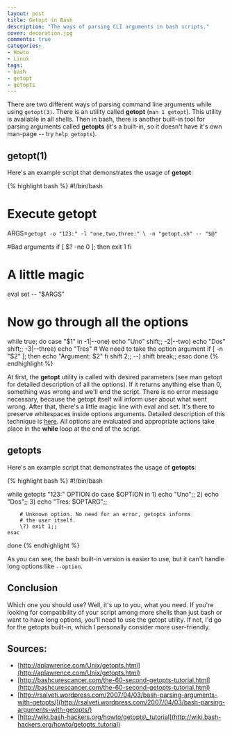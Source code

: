 ```yaml
---
layout: post
title: Getopt in Bash
description: "The ways of parsing CLI arguments in bash scripts."
cover: decoration.jpg
comments: true
categories:
- Howto
- Linux
tags:
- bash
- getopt
- getopts
---
```

There are two different ways of parsing command line arguments while using
`getopt(3)`. There is an utility called **getopt** (`man 1 getopt`). This
utility is available in all shells. Then in bash, there is another built-in
tool for parsing arguments called **getopts** (it's a built-in, so it
doesn't have it's own man-page -- try `help getopts`).

## getopt(1)
Here's an example script that demonstrates the usage of **getopt**:

{% highlight bash %}
#!/bin/bash

# Execute getopt
ARGS=`getopt -o "123:" -l "one,two,three:" \
             -n "getopt.sh" -- "$@"`

#Bad arguments
if [ $? -ne 0 ]; then
    exit 1
fi

# A little magic
eval set -- "$ARGS"

# Now go through all the options
while true; do
    case "$1" in
        -1|--one) echo "Uno" shift;;
        -2|--two) echo "Dos" shift;;
        -3|--three)
            echo "Tres" # We need to take the option argument
            if [ -n "$2" ]; then
                echo "Argument: $2"
            fi
            shift 2;;
        --) shift break;;
    esac
done
{% endhighlight %}

At first, the **getopt** utility is called with desired parameters (see man
getopt for detailed description of all the options). If it returns anything
else than 0, something was wrong and we'll end the script. There is no error
message necessary, because the getopt itself will inform user about what went
wrong. After that, there's a little magic line with eval and set. It's there
to preserve whitespaces inside options arguments. Detailed description of
this technique is
[here](http://www.linuxjournal.com/content/bash-preserving-whitespace-using-set-and-eval).
All options are evaluated and appropriate actions take place in the **while**
loop at the end of the script.

## getopts
Here's an example script that demonstrates the usage of **getopts**:

{% highlight bash %}
#!/bin/bash

while getopts "123:" OPTION do
    case $OPTION in
        1) echo "Uno";;
        2) echo "Dos";;
        3) echo "Tres: $OPTARG";;

        # Unknown option. No need for an error, getopts informs
        # the user itself.
        \?) exit 1;;
    esac
done
{% endhighlight %}

As you can see, the bash built-in version is easier to use, but it can't
handle long options like `--option`.

## Conclusion
Which one you should use? Well, it's up to you, what you need. If you're
looking for compatibility of your script among more shells than just bash
or want to have long options, you'll need to use the getopt utility. If
not, I'd go for the getopts built-in, which I personally consider more
user-friendly.

## Sources:
- [http://aplawrence.com/Unix/getopts.html](http://aplawrence.com/Unix/getopts.html)
- [http://bashcurescancer.com/the-60-second-getopts-tutorial.html](http://bashcurescancer.com/the-60-second-getopts-tutorial.html)
- [http://rsalveti.wordpress.com/2007/04/03/bash-parsing-arguments-with-getopts/](http://rsalveti.wordpress.com/2007/04/03/bash-parsing-arguments-with-getopts/)
- [http://wiki.bash-hackers.org/howto/getopts\_tutorial](http://wiki.bash-hackers.org/howto/getopts_tutorial)
